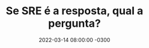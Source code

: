 ---
layout: post
title:  "Se SRE é a resposta, qual a pergunta?"
date:   2022-03-14 08:00:00 -0300
categories: update
published: true
tag: "Edição #1 - 14.03.2022"
headline: "Se SRE é a resposta, qual a pergunta?"
highlight_title: "Se SRE é a resposta, qual a pergunta?"
highlight_url: "https://srebrasil.com/2022/03/10/se-sre-e-a-resposta-qual-e-a-pergunta/"
highlight_autor: "Ricardo Coelho, Alexandre Astolpho, Taiolor Morais e Paulo Henrique Silva"
comentario: |-
    Parte fundamental de implementar um modelo de melhoria contínua é refletir sobre o motivo pelo qual fazemos as coisas e, através da criação de modelos capazes de estabelecer relações de causa e consequência, ser capaz de medir quão efetivas são as ações que executamos todos os dias na busca de construir cadeias de valor cada vez mais efetivas e eficazes. A enorme quantidade de opções de serviços de TI combinadas com a grande pressão imposta pela necessidade de inovar e estabelecer novos modelos de negócios através do uso de tecnologia requer que os profissionais se transformem. Implementar um modelo que permite inovação constante sem abrir mão da qualidade e confiabilidade dos sistemas é o desafio e SRE parece ser uma resposta adequada
comentado_por: "Ricardo Coelho"
comentado_por_linkedin: "https://www.linkedin.com/in/rcsousa1"
---